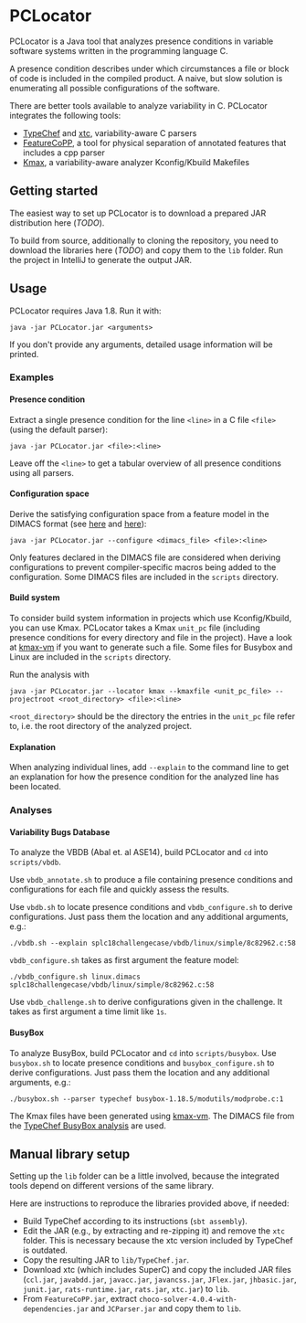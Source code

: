 # PCLocator

PCLocator is a Java tool that analyzes presence conditions in variable software
systems written in the programming language C.

A presence condition describes under which circumstances a file or block of code
is included in the compiled product. A naive, but slow solution is enumerating
all possible configurations of the software.

There are better tools available to analyze variability in C. PCLocator
integrates the following tools:

- [TypeChef](https://github.com/ckaestne/TypeChef) and
  [xtc](https://github.com/paulgazz/xtc), variability-aware C parsers
- [FeatureCoPP](https://dl.acm.org/citation.cfm?id=3001876), a tool for physical
  separation of annotated features that includes a cpp parser
- [Kmax](https://github.com/paulgazz/kmax), a variability-aware analyzer
  Kconfig/Kbuild Makefiles

## Getting started

The easiest way to set up PCLocator is to download a prepared JAR distribution
here (*TODO*).

To build from source, additionally to cloning the repository, you need to
download the libraries here (*TODO*) and copy them to the `lib` folder.
Run the project in IntelliJ to generate the output JAR.

## Usage

PCLocator requires Java 1.8. Run it with:

```
java -jar PCLocator.jar <arguments>
```

If you don't provide any arguments, detailed usage information will be printed.

### Examples

#### Presence condition

Extract a single presence condition for the line `<line>` in a C file `<file>`
(using the default parser):

```
java -jar PCLocator.jar <file>:<line>
```

Leave off the `<line>` to get a tabular overview of all presence conditions
using all parsers.

#### Configuration space

Derive the satisfying configuration space from a feature model in the DIMACS
format (see [here](http://people.sc.fsu.edu/~jburkardt/data/cnf/cnf.html) and
[here](https://github.com/ckaestne/TypeChef/blob/master/FeatureExprLib/src/main/scala/de/fosd/typechef/featureexpr/FeatureModelFactory.scala)):

```
java -jar PCLocator.jar --configure <dimacs_file> <file>:<line>
```

Only features declared in the DIMACS file are considered when deriving
configurations to prevent compiler-specific macros being added to the
configuration. Some DIMACS files are included in the `scripts` directory.

#### Build system

To consider build system information in projects which use Kconfig/Kbuild, you
can use Kmax. PCLocator takes a Kmax `unit_pc` file (including presence
conditions for every directory and file in the project). Have a look at
[kmax-vm](https://github.com/ekuiter/kmax-vm) if you want to generate such a
file. Some files for Busybox and Linux are included in the `scripts` directory.

Run the analysis with

```
java -jar PCLocator.jar --locator kmax --kmaxfile <unit_pc_file> --projectroot <root_directory> <file>:<line>
```

`<root_directory>` should be the directory the entries in the `unit_pc` file
refer to, i.e. the root directory of the analyzed project.

#### Explanation

When analyzing individual lines, add `--explain` to the command line to get an
explanation for how the presence condition for the analyzed line has been
located.

### Analyses

#### Variability Bugs Database

To analyze the VBDB (Abal et. al ASE14), build PCLocator and `cd` into
`scripts/vbdb`.

Use `vbdb_annotate.sh` to produce a file containing presence
conditions and configurations for each file and quickly assess the results.

Use `vbdb.sh` to locate presence conditions and `vbdb_configure.sh` to derive
configurations. Just pass them the location and any additional arguments, e.g.:

```
./vbdb.sh --explain splc18challengecase/vbdb/linux/simple/8c82962.c:58
```

`vbdb_configure.sh` takes as first argument the feature model:

```
./vbdb_configure.sh linux.dimacs splc18challengecase/vbdb/linux/simple/8c82962.c:58
```

Use `vbdb_challenge.sh` to derive configurations given in the challenge. It
takes as first argument a time limit like `1s`.

#### BusyBox

To analyze BusyBox, build PCLocator and `cd` into `scripts/busybox`. Use
`busybox.sh` to locate presence conditions and `busybox_configure.sh` to derive
configurations. Just pass them the location and any additional arguments, e.g.:

```
./busybox.sh --parser typechef busybox-1.18.5/modutils/modprobe.c:1
```

The Kmax files have been generated using
[kmax-vm](https://github.com/ekuiter/kmax-vm). The DIMACS file from the
[TypeChef BusyBox
analysis](https://github.com/ckaestne/TypeChef-BusyboxAnalysis/blob/master/busybox/featureModel.dimacs)
are used.

## Manual library setup

Setting up the `lib` folder can be a little involved, because the integrated
tools depend on different versions of the same library.

Here are instructions to reproduce the libraries provided above, if needed:

- Build TypeChef according to its instructions (`sbt assembly`).
- Edit the JAR (e.g., by extracting and re-zipping it) and remove the `xtc` folder.
  This is necessary because the xtc version included by TypeChef is outdated.
- Copy the resulting JAR to `lib/TypeChef.jar`.
- Download xtc (which includes SuperC) and copy the included JAR files
  (`ccl.jar`, `javabdd.jar`, `javacc.jar`, `javancss.jar`, `JFlex.jar`,
  `jhbasic.jar`, `junit.jar`, `rats-runtime.jar`, `rats.jar`, `xtc.jar`) to `lib`.
- From `FeatureCoPP.jar`, extract `choco-solver-4.0.4-with-dependencies.jar` and
  `JCParser.jar` and copy them to `lib`.
